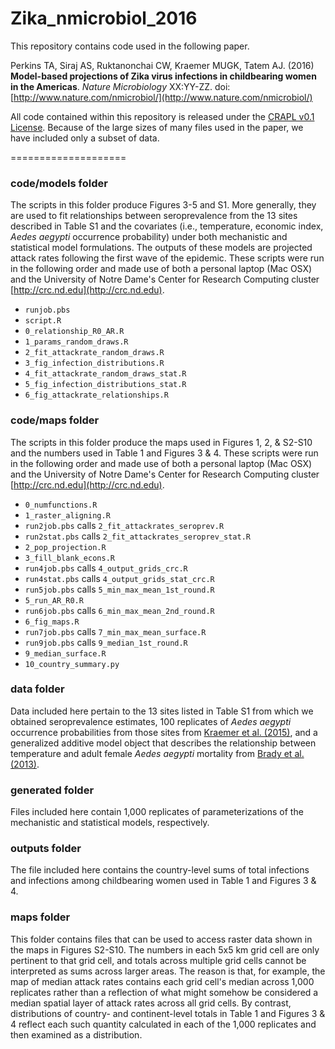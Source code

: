 Zika_nmicrobiol_2016
====================

This repository contains code used in the following paper.

Perkins TA, Siraj AS, Ruktanonchai CW, Kraemer MUGK, Tatem AJ. (2016) **Model-based projections of Zika virus infections in childbearing women in the Americas**. *Nature Microbiology* XX:YY-ZZ. doi:[http://www.nature.com/nmicrobiol/](http://www.nature.com/nmicrobiol/)

All code contained within this repository is released under the [CRAPL v0.1 License](http://matt.might.net/articles/crapl/). Because of the large sizes of many files used in the paper, we have included only a subset of data.


====================

### code/models folder

The scripts in this folder produce Figures 3-5 and S1. More generally, they are used to fit relationships between seroprevalence from the 13 sites described in Table S1 and the covariates (i.e., temperature, economic index, *Aedes aegypti* occurrence probability) under both mechanistic and statistical model formulations. The outputs of these models are projected attack rates following the first wave of the epidemic. These scripts were run in the following order and made use of both a personal laptop (Mac OSX) and the University of Notre Dame's Center for Research Computing cluster [http://crc.nd.edu](http://crc.nd.edu).

* `runjob.pbs`
* `script.R`
* `0_relationship_R0_AR.R`
* `1_params_random_draws.R`
* `2_fit_attackrate_random_draws.R`
* `3_fig_infection_distributions.R`
* `4_fit_attackrate_random_draws_stat.R`
* `5_fig_infection_distributions_stat.R`
* `6_fig_attackrate_relationships.R`


### code/maps folder

The scripts in this folder produce the maps used in Figures 1, 2, & S2-S10 and the numbers used in Table 1 and Figures 3 & 4. These scripts were run in the following order and made use of both a personal laptop (Mac OSX) and the University of Notre Dame's Center for Research Computing cluster [http://crc.nd.edu](http://crc.nd.edu).

* `0_numfunctions.R`
* `1_raster_aligning.R`
* `run2job.pbs` calls `2_fit_attackrates_seroprev.R`
* `run2stat.pbs` calls `2_fit_attackrates_seroprev_stat.R`
* `2_pop_projection.R`
* `3_fill_blank_econs.R`
* `run4job.pbs` calls `4_output_grids_crc.R`
* `run4stat.pbs` calls `4_output_grids_stat_crc.R`
* `run5job.pbs` calls `5_min_max_mean_1st_round.R`
* `5_run_AR_R0.R`
* `run6job.pbs` calls `6_min_max_mean_2nd_round.R`
* `6_fig_maps.R`
* `run7job.pbs` calls `7_min_max_mean_surface.R`
* `run9job.pbs` calls `9_median_1st_round.R`
* `9_median_surface.R`
* `10_country_summary.py`


### data folder

Data included here pertain to the 13 sites listed in Table S1 from which we obtained seroprevalence estimates, 100 replicates of *Aedes aegypti* occurrence probabilities from those sites from [Kraemer et al. (2015)](https://elifesciences.org/content/4/e08347), and a generalized additive model object that describes the relationship between temperature and adult female *Aedes aegypti* mortality from [Brady et al. (2013)](https://parasitesandvectors.biomedcentral.com/articles/10.1186/1756-3305-6-351).


### generated folder

Files included here contain 1,000 replicates of parameterizations of the mechanistic and statistical models, respectively.


### outputs folder

The file included here contains the country-level sums of total infections and infections among childbearing women used in Table 1 and Figures 3 & 4.


### maps folder

This folder contains files that can be used to access raster data shown in the maps in Figures S2-S10. The numbers in each 5x5 km grid cell are only pertinent to that grid cell, and totals across multiple grid cells cannot be interpreted as sums across larger areas. The reason is that, for example, the map of median attack rates contains each grid cell's median across 1,000 replicates rather than a reflection of what might somehow be considered a median spatial layer of attack rates across all grid cells. By contrast, distributions of country- and continent-level totals in Table 1 and Figures 3 & 4 reflect each such quantity calculated in each of the 1,000 replicates and then examined as a distribution.

